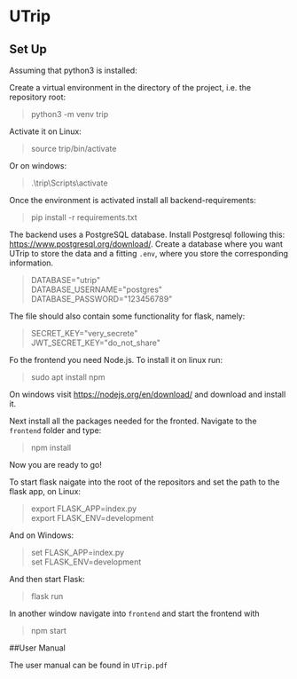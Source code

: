 # UTrip

## Set Up


Assuming that python3 is installed:

Create a virtual environment in the directory of the project, i.e. the repository root:
>python3 -m venv trip<br>

Activate it on Linux:
>source trip/bin/activate

Or on windows:
>.\trip\Scripts\activate

Once the environment is activated install all backend-requirements:
>pip install -r requirements.txt


The backend uses a PostgreSQL database.
Install Postgresql following this: https://www.postgresql.org/download/.
Create a database where you want UTrip to store the data and a fitting `.env`, where you store the corresponding information.
>DATABASE="utrip"<br>
>DATABASE_USERNAME="postgres"<br>
>DATABASE_PASSWORD="123456789"<br>

The file should also contain some functionality for flask, namely:
>SECRET_KEY="very_secrete"<br>
>JWT_SECRET_KEY="do_not_share"<br>


Fo the frontend you need Node.js.
To install it on linux run:
>sudo apt install npm<br>

On windows visit https://nodejs.org/en/download/ and download and install it.

Next install all the packages needed for the fronted.
Navigate to the `frontend` folder and type:
>npm install<br>

Now you are ready to go!

To start flask naigate into the root of the repositors and set the path to the flask app, on Linux:
>export FLASK_APP=index.py <br>
>export FLASK_ENV=development <br>

And on Windows:
>set FLASK_APP=index.py <br>
>set FLASK_ENV=development <br>

And then start Flask:
>flask run<br>

In another window navigate into `frontend` and start the frontend with
>npm start<br>

##User Manual

The user manual can be found in `UTrip.pdf`

